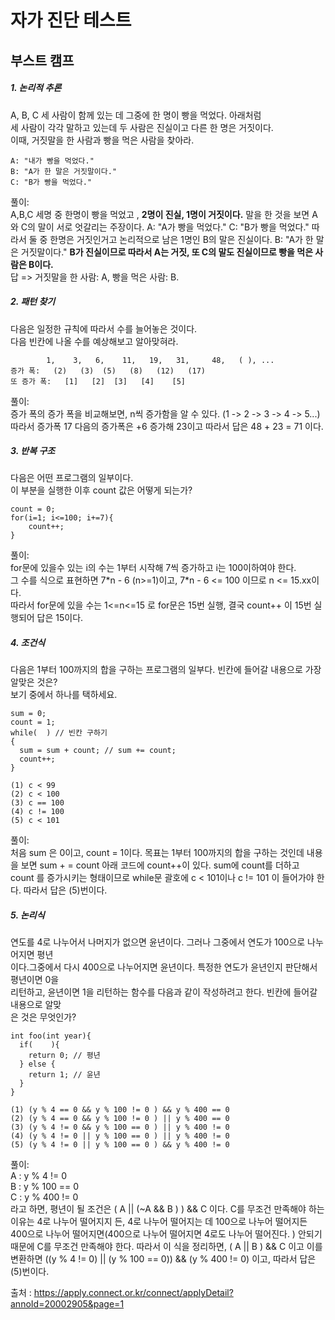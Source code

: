 # 자가 진단 테스트 
## 부스트 캠프 

##### 1. 논리적 추론 

A, B, C 세 사람이 함께 있는 데 그중에 한 명이 빵을 먹었다. 아래처럼
<br>세 사람이 각각 말하고 있는데 두 사람은 진실이고 다른 한 명은 거짓이다. 
<br>이때, 거짓말을 한 사람과 빵을 먹은 사람을 찾아라.
```
A: "내가 빵을 먹었다."
B: "A가 한 말은 거짓말이다."
C: "B가 빵을 먹었다."
```
풀이: 
<br> A,B,C 세명 중 한명이 빵을 먹었고 , **2명이 진실, 1명이 거짓이다.**
말을 한 것을 보면 A와 C의 말이 서로 엇갈리는 주장이다. A: "A가 빵을 먹었다."
C: "B가 빵을 먹었다." 따라서 둘 중 한명은 거짓인거고 논리적으로 남은 1명인 B의 말은 진실이다. 
B: "A가 한 말은 거짓말이다." **B가 진실이므로 따라서 A는 거짓, 또 C의 말도 진실이므로 빵을 먹은 사람은 B이다.**
<br> 답 => 거짓말을 한 사람: A, 빵을 먹은 사람: B.

##### 2. 패턴 찾기

다음은 일정한 규칙에 따라서 수를 늘어놓은 것이다. 
<br>다음 빈칸에 나올 수를 예상해보고 알아맞혀라.
``` 
        1,    3,   6,    11,   19,   31,     48,   ( ), ...
증가 폭:   (2)   (3)  (5)   (8)   (12)   (17)
또 증가 폭:   [1]   [2]  [3]   [4]    [5]         
```
풀이: 
<br>증가 폭의 증가 폭을 비교해보면, n씩 증가함을 알 수 있다. (1 -> 2 -> 3 -> 4 -> 5...) 
<br>따라서 증가폭 17 다음의 증가폭은 +6 증가해 23이고 따라서 답은 48 + 23 = 71 이다. 

##### 3. 반복 구조

다음은 어떤 프로그램의 일부이다. 
<br>이 부분을 실행한 이후 count 값은 어떻게 되는가?

```
count = 0;
for(i=1; i<=100; i+=7){
    count++;
}
```
풀이:
<br> for문에 있을수 있는 i의 수는 1부터 시작해 7씩 증가하고 i는 100이하여야 한다. 
<br> 그 수를 식으로 표현하면 7\*n - 6 (n>=1)이고, 7\*n - 6 <= 100 이므로 n <= 15.xx이다. 
<br> 따라서 for문에 있을 수는 1<=n<=15 로 for문은 15번 실행, 결국 count++ 이 15번 실행되어 
답은 15이다. 

##### 4. 조건식
다음은 1부터 100까지의 합을 구하는 프로그램의 일부다. 
빈칸에 들어갈 내용으로 가장 알맞은 것은? 
<br> 보기 중에서 하나를 택하세요.

```
sum = 0;
count = 1; 
while(  ) // 빈칸 구하기
{
  sum = sum + count; // sum += count;
  count++;
}

(1) c < 99
(2) c < 100
(3) c == 100
(4) c != 100
(5) c < 101
```
풀이: 
<br> 처음 sum 은 0이고, count  = 1이다. 
목표는 1부터 100까지의 합을 구하는 것인데 내용을 보면 sum + = count 아래 코드에 count++이 있다.
sum에 count를 더하고 count 를 증가시키는 형태이므로 while문 괄호에 c < 101이나 c != 101 이 들어가야 한다. 
따라서 답은 (5)번이다.  

##### 5. 논리식 

연도를 4로 나누어서 나머지가 없으면 윤년이다. 그러나 그중에서 연도가 100으로 나누어지면 평년
<br>이다.그중에서 다시 400으로 나누어지면 윤년이다. 특정한 연도가 윤년인지 판단해서 평년이면 0을 
<br>리턴하고, 윤년이면 1을 리턴하는 함수를 다음과 같이 작성하려고 한다. 빈칸에 들어갈 내용으로 알맞
<br>은 것은 무엇인가?

```
int foo(int year){
  if(    ){
    return 0; // 평년
  } else {
    return 1; // 윤년
  }
}

(1) (y % 4 == 0 && y % 100 != 0 ) && y % 400 == 0 
(2) (y % 4 == 0 && y % 100 != 0 ) || y % 400 == 0 
(3) (y % 4 != 0 && y % 100 == 0 ) || y % 400 != 0 
(4) (y % 4 != 0 || y % 100 == 0 ) || y % 400 != 0 
(5) (y % 4 != 0 || y % 100 == 0 ) && y % 400 != 0 
```
풀이: 
<br> A : y % 4 != 0 
<br> B : y % 100 == 0 
<br> C : y % 400 != 0
<br> 라고 하면, 평년이 될 조건은 ( A || (~A && B ) ) && C 이다. C를 무조건 만족해야 하는 이유는 
4로 나누어 떨어지지 든, 4로 나누어 떨어지는 데 100으로 나누어 떨어지든 400으로 나누어 떨어지면(400으로 나누어 떨어지면 4로도 나누어 떨어진다. ) 안되기 때문에 C를 무조건 만족해야 한다. 
따라서 이 식을 정리하면,  ( A || B ) && C 이고 이를 변환하면 ((y % 4 != 0) || (y % 100 == 0)) && (y % 400 != 0)  이고,
따라서 답은 (5)번이다.  
 

출처 : https://apply.connect.or.kr/connect/applyDetail?annoId=20002905&page=1